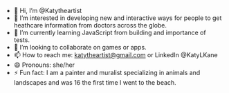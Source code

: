 - 👋 Hi, I’m @Katytheartist
- 👀 I’m interested in developing new and interactive ways for people to get heathcare information from doctors across the globe.
- 🌱 I’m currently learning JavaScript from building and importance of tests.
- 💞️ I’m looking to collaborate on games or apps.
- 📫 How to reach me: katytheartist@gmail.com or LinkedIn @KatyLKane
- 😄 Pronouns: she/her
- ⚡ Fun fact: I am a painter and muralist specializing in animals and landscapes and was 16 the first time I went to the beach.


